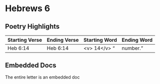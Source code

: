 # Hebrews 6

## Poetry Highlights

| Starting Verse | Ending Verse | Starting Word | Ending Word |
| :--- | :--- | :--- | :--- |
| Heb 6:14 | Heb 6:14 | &lt;v&gt; 14&lt;/v&gt; “ | number.” |

## Embedded Docs

The entire letter is an embedded doc

